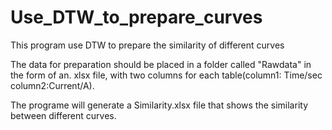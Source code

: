 # Use_DTW_to_prepare_curves
This program use DTW to prepare the similarity of different curves

The data for preparation should be placed in a folder called "Rawdata" in the form of an. xlsx file, with two columns for each table(column1: Time/sec	 column2:Current/A).

The programe will generate a Similarity.xlsx file that shows the similarity between different curves.

